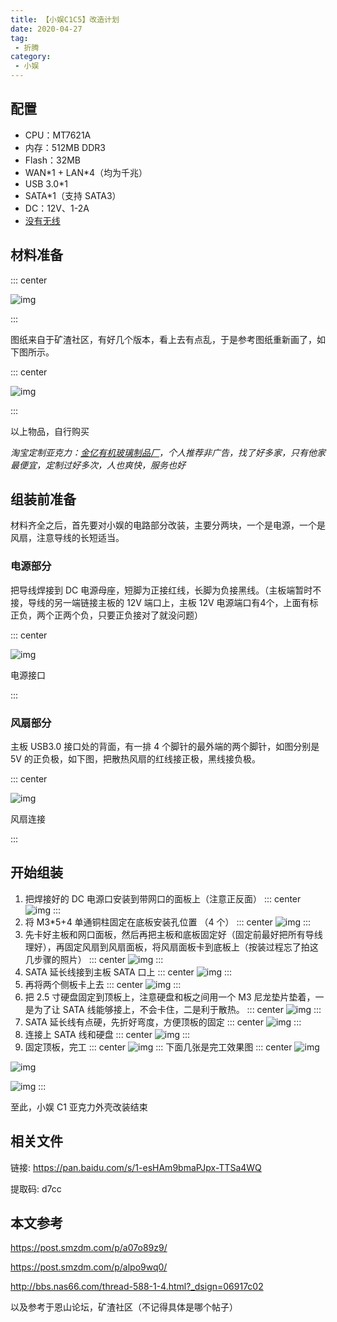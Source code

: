```yaml
---
title: 【小娱C1C5】改造计划
date: 2020-04-27
tag:
 - 折腾
category: 
 - 小娱
---
```


## 配置

- CPU：MT7621A
- 内存：512MB DDR3
- Flash：32MB
- WAN\*1 + LAN\*4（均为千兆）
- USB 3.0*1
- SATA\*1（支持 SATA3）
- DC：12V、1-2A
- <u>没有无线</u>

## 材料准备

::: center

![img](./assets/XY_cl.png)

:::

图纸来自于矿渣社区，有好几个版本，看上去有点乱，于是参考图纸重新画了，如下图所示。

::: center

![img](./assets/XY_tz.png)

:::

以上物品，自行购买

*淘宝定制亚克力：<u>金亿有机玻璃制品厂</u>，个人推荐非广告，找了好多家，只有他家最便宜，定制过好多次，人也爽快，服务也好*

## 组装前准备

材料齐全之后，首先要对小娱的电路部分改装，主要分两块，一个是电源，一个是风扇，注意导线的长短适当。

### 电源部分

把导线焊接到 DC 电源母座，短脚为正接红线，长脚为负接黑线。（主板端暂时不接，导线的另一端链接主板的 12V 端口上，主板 12V 电源端口有4个，上面有标正负，两个正两个负，只要正负接对了就没问题）

::: center

![img](./assets/XY_dc.png)

电源接口

:::

### 风扇部分

主板 USB3.0 接口处的背面，有一排 4 个脚针的最外端的两个脚针，如图分别是 5V 的正负极，如下图，把散热风扇的红线接正极，黑线接负极。

::: center

![img](./assets/XY_fs.png)

风扇连接

:::

## 开始组装

1. 把焊接好的 DC 电源口安装到带网口的面板上（注意正反面）
::: center
![img](./assets/XY_zz_1.png)
:::
2. 将 M3*5+4 单通铜柱固定在底板安装孔位置 （4 个）
::: center
![img](./assets/XY_zz_2.png)
:::
3. 先卡好主板和网口面板，然后再把主板和底板固定好（固定前最好把所有导线理好），再固定风扇到风扇面板，将风扇面板卡到底板上（按装过程忘了拍这几步骤的照片）
::: center
![img](./assets/XY_zz_3.png)
:::
4. SATA 延长线接到主板 SATA 口上 
::: center
![img](./assets/XY_zz_4.png)
:::
5. 再将两个侧板卡上去
::: center
![img](./assets/XY_zz_5.png)
:::
6. 把 2.5 寸硬盘固定到顶板上，注意硬盘和板之间用一个 M3 尼龙垫片垫着，一是为了让 SATA 线能够接上，不会卡住，二是利于散热。
::: center
![img](./assets/XY_zz_6.png)
:::
7. SATA 延长线有点硬，先折好弯度，方便顶板的固定
::: center
![img](./assets/XY_zz_7.png)
:::
8. 连接上 SATA 线和硬盘
::: center
![img](./assets/XY_zz_8.png)
:::
9. 固定顶板，完工
::: center
![img](./assets/XY_zz_9.png)
:::
下面几张是完工效果图
::: center
![img](./assets/XY_zz_10.png)

![img](./assets/XY_zz_11.png)

![img](./assets/XY_zz_12.png)
:::

至此，小娱 C1 亚克力外壳改装结束

## 相关文件

链接: <https://pan.baidu.com/s/1-esHAm9bmaPJpx-TTSa4WQ>

提取码: d7cc

## 本文参考

<https://post.smzdm.com/p/a07o89z9/>

<https://post.smzdm.com/p/alpo9wq0/>

<http://bbs.nas66.com/thread-588-1-4.html?_dsign=06917c02>

以及参考于恩山论坛，矿渣社区（不记得具体是哪个帖子）

